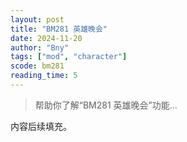 ```yaml
---
layout: post
title: "BM281 英雄晚会"
date: 2024-11-20
author: "Bny"
tags: ["mod", "character"]
scode: bm281
reading_time: 5
---
```


> 帮助你了解“BM281 英雄晚会”功能...

内容后续填充。
